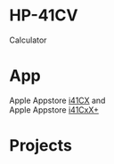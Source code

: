 # HP-41CV
Calculator

# App
Apple Appstore [i41CX](https://apps.apple.com/de/app/i41cx/id292619450)  and   
Apple Appstore [i41CxX+](https://apps.apple.com/de/app/i41cx/id289068865)  

# Projects

